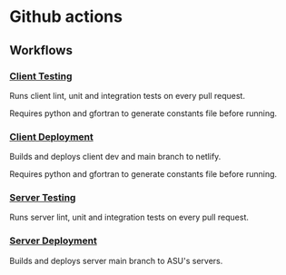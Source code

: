 # Github actions
## Workflows
### [Client Testing](./client.yaml)

Runs client lint, unit and integration tests on every pull request. 

Requires python and gfortran to generate constants file before running.

### [Client Deployment](./clientDeployment.yaml)

Builds and deploys client dev and main branch to netlify.

Requires python and gfortran to generate constants file before running.

### [Server Testing](./server.yaml)

Runs server lint, unit and integration tests on every pull request. 

### [Server Deployment](./serverDeployment.yaml)

Builds and deploys server main branch to ASU's servers.
